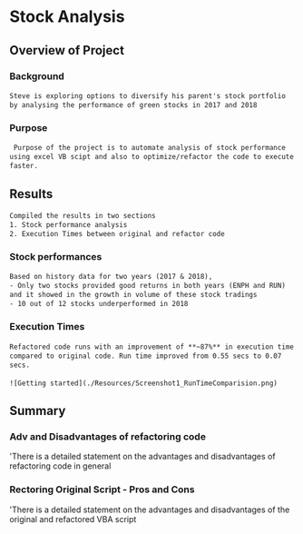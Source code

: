 # Stock Analysis

## Overview of Project

### Background

    Steve is exploring options to diversify his parent's stock portfolio by analysing the performance of green stocks in 2017 and 2018
     
### Purpose

     Purpose of the project is to automate analysis of stock performance using excel VB scipt and also to optimize/refactor the code to execute faster.

## Results

    Compiled the results in two sections 
    1. Stock performance analysis
    2. Execution Times between original and refactor code


### Stock performances

    Based on history data for two years (2017 & 2018),
    - Only two stocks provided good returns in both years (ENPH and RUN) and it showed in the growth in volume of these stock tradings
    - 10 out of 12 stocks underperformed in 2018

### Execution Times
    
    Refactored code runs with an improvement of **~87%** in execution time compared to original code. Run time improved from 0.55 secs to 0.07 secs.
   
    ![Getting started](./Resources/Screenshot1_RunTimeComparision.png)


## Summary


### Adv and Disadvantages of refactoring code
'There is a detailed statement on the advantages and disadvantages of refactoring code in general


### Rectoring Original Script - Pros and Cons
'There is a detailed statement on the advantages and disadvantages of the original and refactored VBA script 

